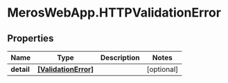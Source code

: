 # MerosWebApp.HTTPValidationError

## Properties
Name | Type | Description | Notes
------------ | ------------- | ------------- | -------------
**detail** | [**[ValidationError]**](ValidationError.md) |  | [optional] 
